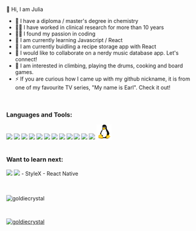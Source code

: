 👋 Hi, I am Julia
- 🧪️  I have a diploma / master's degree in chemistry
- 👩‍🔬️  I have worked in clinical research for more than 10 years
- 👩‍💻️  I found my passion in coding
- 🌱  I am currently learning Javascript / React
- 🔭  I am currently buidling a recipe storage app with React
- 👯  I would like to collaborate on a nerdy music database app. Let's connect!
- 👀  I am interested in climbing, playing the drums, cooking and board games.
- ⚡   If you are curious how I came up with my github nickname, it is from one of my favourite TV series, "My name is Earl". Check it out!
<br>

<h3>Languages and Tools:</h3>
<div>
  <img src="https://cdn.jsdelivr.net/gh/devicons/devicon/icons/html5/html5-original-wordmark.svg" height=40px />
  <img src="https://cdn.jsdelivr.net/gh/devicons/devicon/icons/css3/css3-original-wordmark.svg" height=40px />
  <img src="https://cdn.jsdelivr.net/gh/devicons/devicon/icons/sass/sass-original.svg" height=40px height=40px />
  <img src="https://cdn.jsdelivr.net/gh/devicons/devicon/icons/bootstrap/bootstrap-original.svg" height=40px />
  <img src="https://cdn.jsdelivr.net/gh/devicons/devicon/icons/javascript/javascript-original.svg" height=40px />
  <img src="https://cdn.jsdelivr.net/gh/devicons/devicon/icons/react/react-original.svg" height=40px />
  <img src="https://cdn.jsdelivr.net/gh/devicons/devicon/icons/ruby/ruby.svg" height=40px />
  <img src="https://cdn.jsdelivr.net/gh/devicons/devicon/icons/rails/rails-plain-wordmark.svg" height=40px />
  <img src="https://cdn.jsdelivr.net/gh/devicons/devicon/icons/postgresql/postgresql-original.svg" height=40px />
  <img src="https://cdn.jsdelivr.net/gh/devicons/devicon/icons/git/git-original.svg" height=40px />
  <img src="https://cdn.jsdelivr.net/gh/devicons/devicon/icons/github/github-original.svg" height=40px />
  <img src="https://cdn.jsdelivr.net/gh/devicons/devicon/icons/heroku/heroku-original.svg" height=40px />
  <img src="https://raw.githubusercontent.com/devicons/devicon/master/icons/linux/linux-original.svg" height=40px/>
</div>

<br>

<h3>Want to learn next:</h3>
<div>
  <img src="https://cdn.jsdelivr.net/gh/devicons/devicon/icons/tailwindcss/tailwindcss-plain.svg" height=40px />
  <img src="https://cdn.jsdelivr.net/gh/devicons/devicon/icons/nestjs/nestjs-plain.svg" height=40px />
  - StyleX
  - React Native
</div>

<br>



<br>

<p><img align="center" src="https://github-readme-streak-stats.herokuapp.com/?user=goldiecrystal&" alt="goldiecrystal" /></p>

<br>

<p align="left"> <a href="https://github.com/ryo-ma/github-profile-trophy"><img src="https://github-profile-trophy.vercel.app/?username=goldiecrystal" alt="goldiecrystal" /></a> </p>
